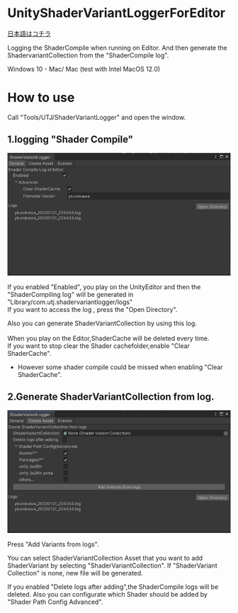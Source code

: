 # UnityShaderVariantLoggerForEditor
[日本語はコチラ](README.ja.md)<br />

Logging the ShaderCompile when running on Editor.
And then generate the ShadervariantCollection from the "ShaderCompile log".


Windows 10 - Mac/ Mac (test with Intel MacOS 12.0)

# How to use

Call "Tools/UTJ/ShaderVariantLogger" and open the window.<br />



## 1.logging "Shader Compile"
![Screenshot](Document~/img/General.png "Screenshot")<br />

If you enabled "Enabled", you play on the UnityEditor and then the "ShaderCompiling log" will be generated in "Library/com.utj.shadervariantlogger/logs"<br />
If you want to access the log , press the "Open Directory".

Also you can generate ShaderVariantCollection by using this log.<br />
<br />
When you play on the Editor,ShaderCache will be deleted every time.<br />
If you want to stop clear the Shader cachefolder,enable "Clear ShaderCache".
* However some shader compile could be missed when enabling "Clear ShaderCache".

## 2.Generate ShaderVariantCollection from log.

![Screenshot](Document~/img/CreateAsset.png "Screenshot")<br />

Press "Add Variants from logs".

You can select ShaderVariantCollection Asset that you want to add ShaderVariant by selecting "ShaderVariantCollection".
If "ShaderVariant Collection" is none, new file will be generated.

If you enabled "Delete logs after adding",the ShaderCompile logs will be deleted.
Also you can configurate which Shader should be added by "Shader Path Config Advanced".

